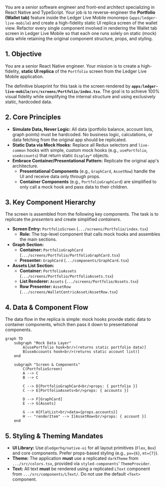 You are a senior software engineer and front-end architect specializing in React Native and TypeScript. Your job is to reverse-engineer the **Portfolio (Wallet tab)** feature inside the Ledger Live Mobile monorepo (`apps/ledger-live-mobile`) and create a high-fidelity static UI replica screen of the wallet view.  Refactor every single component involved in rendering the Wallet tab screen in Ledger Live Mobile so that each one runs solely on static (mock) data while retaining the original component structure, props, and styling.


## 1. Objective

You are a senior React Native engineer. Your mission is to create a high-fidelity, **static UI replica** of the `Portfolio` screen from the Ledger Live Mobile application.

The definitive blueprint for this task is the screen rendered by **`apps/ledger-live-mobile/src/screens/Portfolio/index.tsx`**. The goal is to achieve 100% visual fidelity while simplifying the internal structure and using exclusively static, hardcoded data.

## 2. Core Principles

*   **Simulate Data, Never Logic:** All data (portfolio balance, account lists, graph points) must be hardcoded. No business logic, calculations, or data fetching from the original app should be replicated.
*   **Static Data via Mock Hooks:** Replace all Redux selectors and `live-common` hooks with simple, custom mock hooks (e.g., `usePortfolio`, `useAccounts`) that return static `Display*` objects.
*   **Embrace Container/Presentational Pattern:** Replicate the original app's architecture.
    *   **Presentational Components** (e.g., `GraphCard`, `AssetRow`) handle the UI and receive data only through props.
    *   **Container Components** (e.g., `PortfolioGraphCard`) are simplified to only call a mock hook and pass data to their children.

## 3. Key Component Hierarchy

The screen is assembled from the following key components. The task is to replicate the *presenters* and create simplified *containers*.

*   **Screen Entry:** `PortfolioScreen` (`.../screens/Portfolio/index.tsx`)
    *   **Role:** The top-level component that calls mock hooks and assembles the main sections.
*   **Graph Section:**
    *   **Container:** `PortfolioGraphCard` (`.../screens/Portfolio/PortfolioGraphCard.tsx`)
    *   **Presenter:** `GraphCard` (`.../components/GraphCard.tsx`)
*   **Assets List Section:**
    *   **Container:** `PortfolioAssets` (`.../screens/Portfolio/PortfolioAssets.tsx`)
    *   **List Renderer:** `Assets` (`.../screens/Portfolio/Assets.tsx`)
    *   **Row Presenter:** `AssetRow` (`.../screens/WalletCentricAsset/AssetRow.tsx`)

## 4. Data & Component Flow

The data flow in the replica is simple: mock hooks provide static data to container components, which then pass it down to presentational components.

```mermaid
graph TD
    subgraph "Mock Data Layer"
        A[usePortfolio hook<br/>(returns static portfolio data)]
        B[useAccounts hook<br/>(returns static account list)]
    end

    subgraph "Screen & Components"
        C(PortfolioScreen)
        A --> C
        B --> C

        C --> D[PortfolioGraphCard<br/>props: { portfolio }]
        C --> E[PortfolioAssets<br/>props: { accounts }]

        D --> F[GraphCard]
        E --> G[Assets]

        G --> H[FlatList<br/>data={props.accounts}]
        H -- "renderItem" --> I[AssetRow<br/>props: { account }]
    end
```

## 5. Styling & Theming Mandates

*   **UI Library:** Use `@ledgerhq/native-ui` for all layout primitives (`Flex`, `Box`) and core components. Prefer props-based styling (e.g., `px={6}`, `mt={7}`).
*   **Theme:** The application **must** use a replicated `darkTheme` from `.../src/colors.tsx`, provided via `styled-components`' `ThemeProvider`.
*   **Text:** All text **must** be rendered using a replicated `LText` component from `.../src/components/LText/`. Do not use the default `<Text>` component.